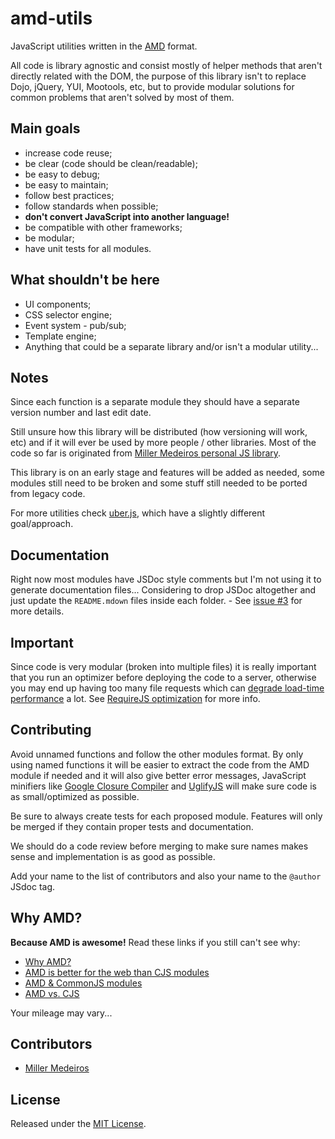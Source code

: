 # amd-utils #

JavaScript utilities written in the [AMD](https://github.com/amdjs/amdjs-api/wiki/AMD)
format.

All code is library agnostic and consist mostly of helper methods that aren't
directly related with the DOM, the purpose of this library isn't to replace
Dojo, jQuery, YUI, Mootools, etc, but to provide modular solutions for common
problems that aren't solved by most of them.



## Main goals ##

 - increase code reuse;
 - be clear (code should be clean/readable);
 - be easy to debug;
 - be easy to maintain;
 - follow best practices;
 - follow standards when possible;
 - **don't convert JavaScript into another language!**
 - be compatible with other frameworks;
 - be modular;
 - have unit tests for all modules.



## What shouldn't be here ##

 - UI components;
 - CSS selector engine;
 - Event system - pub/sub;
 - Template engine;
 - Anything that could be a separate library and/or isn't a modular utility...



## Notes ##

Since each function is a separate module they should have a separate version
number and last edit date.

Still unsure how this library will be distributed (how versioning will work,
etc) and if it will ever be used by more people / other libraries. Most of the
code so far is originated from [Miller Medeiros personal JS
library](https://github.com/millermedeiros/MM_js_lib/).

This library is on an early stage and features will be added as needed, some
modules still need to be broken and some stuff still needed to be ported from
legacy code.

For more utilities check [uber.js](https://github.com/phiggins42/uber.js),
which have a slightly different goal/approach.



## Documentation ##

Right now most modules have JSDoc style comments but I'm not using it to
generate documentation files... Considering to drop JSDoc altogether and just
update the `README.mdown` files inside each folder. - See [issue
#3](https://github.com/millermedeiros/amd-utils/issues/3) for more details.



## Important ##

Since code is very modular (broken into multiple files) it is really important
that you run an optimizer before deploying the code to a server, otherwise you
may end up having too many file requests which can [degrade load-time
performance](http://developer.yahoo.com/performance/rules.html#num_http) a lot.
See [RequireJS optimization](http://requirejs.org/docs/optimization.html) for
more info.



## Contributing ##

Avoid unnamed functions and follow the other modules format. By only using
named functions it will be easier to extract the code from the AMD module if
needed and it will also give better error messages, JavaScript minifiers like
[Google Closure Compiler](http://code.google.com/closure/compiler/) and
[UglifyJS](https://github.com/mishoo/UglifyJS) will make sure code is as
small/optimized as possible.

Be sure to always create tests for each proposed module. Features will only be
merged if they contain proper tests and documentation.

We should do a code review before merging to make sure names makes sense and
implementation is as good as possible.

Add your name to the list of contributors and also your name to the `@author`
JSdoc tag.



## Why AMD? ##

**Because AMD is awesome!** Read these links if you still can't see why:

 - [Why AMD?](http://requirejs.org/docs/whyamd.html)
 - [AMD is better for the web than CJS modules](blog.millermedeiros.com/2011/09/amd-is-better-for-the-web-than-commonjs-modules/)
 - [AMD & CommonJS modules](http://briancavalier.com/presentations/pgh-js-amd-10-2011/)
 - [AMD vs. CJS](http://unscriptable.com/index.php/2011/09/30/amd-versus-cjs-whats-the-best-format/)

Your mileage may vary...



## Contributors ##

 - [Miller Medeiros](http://blog.millermedeiros.com/)



## License ##

Released under the [MIT License](http://www.opensource.org/licenses/mit-license.php).
